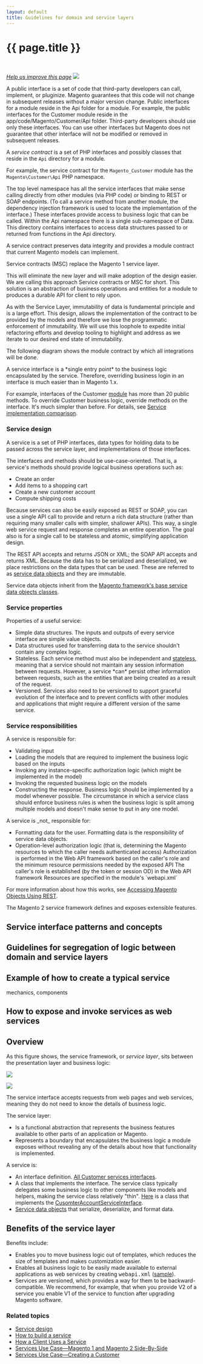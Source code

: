 ```yaml
---
layout: default
title: Guidelines for domain and service layers
---
```


<div class="container bs-docs-container">
   <div class="row">
      <div class="jumbotron">
         <h1 class="api1" id="coding-standards">{{ page.title }}</h1>
      </div>
      <div class="row">
         <div class="col-xs-3">
            <p>&nbsp;</p>
         </div>
         <div class="col-xs-9" role="main">
            <div class="bs-docs-section">
               <p><a href="{{ site.githuburl }}guides/v1.0/extension-dev-guide/services/services.md" target="_blank"><em>Help us improve this page</em></a>&nbsp;<img src="{{ site.baseurl }}common/images/newWindow.gif"/></p>
               <p>A public interface is a set of code that third-party developers can call, implement, or pluginize. Magento guarantees that this code will not change in subsequent releases without a major version change.
                  Public interfaces for a module reside in the Api folder for a module. For example, the public interfaces for the Customer module reside in the app/code/Magento/Customer/Api folder. Third-party developers should use only these interfaces. You can use other interfaces but Magento does not guarantee that other interface will not be modified or removed in subsequent releases.
               </p>
               <p>A <i>service contract</i> is a set of PHP interfaces and possibly classes that reside in the <code>Api</code> directory for a module.</p>
               <p>For example, the service contract for the <code>Magento_Customer</code> module has the <code>Magento\Customer\Api</code> PHP namespace.</p>
               <p>The top level namespace has all the service interfaces that make sense calling directly from other modules (via PHP code) or binding to REST or SOAP endpoints. (To call a service method from another module, the dependency injection framework is used to locate the implementation of the interface.) These interfaces provide access to business logic that can be called. Within the Api namespace there is a single sub-namespace of Data. This directory contains interfaces to access data structures passed to or returned from functions in the Api directory.</p>
               <p>A service contract preserves data integrity and provides a module contract that current Magento models can implement.</p>
               <p>Service contracts (MSC) replace the Magento 1 service layer.
               </p>
               <p>This will eliminate the new layer and will make adoption of the design easier.  We are calling this approach Service contracts or MSC for short.  This solution is an abstraction of business operations and entities for a module to produces a durable API for client to rely upon.</p>
               <p>As with the Service Layer, immutability of data is fundamental principle and is a large effort.  This design, allows the implementation of the contract to be provided by the models and therefore we lose the programmatic enforcement of immutability.  We will use this loophole to expedite initial refactoring efforts and develop tooling to highlight and address as we iterate to our desired end state of immutability.</p>
               <p>The following diagram shows the module contract by which all integrations will be done.</p>
               <p>A service interface is a *single entry point* to the business logic encapsulated by the service. Therefore, overriding business login in an interface is much easier than in Magento 1.x.</p>
               <p>For example, interfaces of the Customer <a href="{{ site.mage2000url }}app/code/Magento/Customer/Service/V1" target="_blank">module</a> has more than 20 public methods. To override Customer business logic, override methods on the interface. It's much simpler than before. For details, see <a href="{{ site.gdeurl }}extension-dev-guide/services/service-compare-m1-m2.html">Service implementation comparison</a>.</p>
               <h3 id="service-design">Service design</h3>
               <p>A service is a set of PHP interfaces, data types for holding data to be passed across the service layer, and implementations of those interfaces.</p>
               <p>The interfaces and methods should be use-case-oriented. That is, a service's methods should provide logical business operations such as:</p>
               <ul>
                  <li>Create an order</li>
                  <li>Add items to a shopping cart</li>
                  <li>Create a new customer account</li>
                  <li>Compute shipping costs</li>
               </ul>
               <p>Because services can also be easily exposed as REST or SOAP, you can use a single API call to provide and return a rich data structure (rather than requiring many smaller calls with simpler, shallower APIs). This way, a single web service request and response completes an entire operation. The goal also is for a single call to be stateless and atomic, simplifying application design.</p>
               <p>The REST API accepts and returns JSON or XML; the SOAP API accepts and returns XML. Because the data has to be serialized and deserialized, we place restrictions on the data types that can be used. These are referred to as <a href="{{ site.mage2000url }}app/code/Magento/Customer/Service/V1/Data/Customer.php">service data objects</a> and they are immutable.</p>
               <p>Service data objects inherit from the <a href="{{ site.mage2000url }}lib/internal/Magento/Framework/Service/Data" target="_blank">Magento framework's base service data objects classes</a>.</p>
               <h3 id="service-properties">Service properties</h3>
               <p>Properties of a useful service:</p>
               <ul>
                  <li>Simple data structures. The inputs and outputs of every service interface are simple value objects.
                  </li>
                  <li>Data structures used for transferring data to the service shouldn't contain any complex logic.</li>
                  <li>Stateless. Each service method must also be independent and <a href="http://en.wikipedia.org/wiki/Stateless_protocol">stateless</a>, meaning that a service should not maintain any session information between requests. However, a service *can* persist other information between requests, such as the entities that are being created as a result of the request.
                  </li>
                  <li>Versioned. Services also need to be versioned to support graceful evolution of the interface and to prevent conflicts with other modules and applications that might require a different version of the same service.
                  </li>
               </ul>
               <h3 id="service-responsibilities">Service responsibilities</h3>
               <p>A service is responsible for:</p>
               <ul>
                  <li>Validating input</li>
                  <li>Loading the models that are required to implement the business logic based on the inputs</li>
                  <li>Invoking any instance-specific authorization logic (which might be implemented in the model)</li>
                  <li>Invoking the requested business logic on the models
                  </li>
                  <li>Constructing the response. Business logic should be implemented by a model whenever possible. The circumstance in which a service class should enforce business rules is when the business logic is split among multiple models and doesn't make sense to put in any one model.
                  </li>
               </ul>
               <p>A service is _not_ responsible for:</p>
               <ul>
                  <li>Formatting data for the user.
                     Formatting data is the responsibility of service data objects.
                  </li>
                  <li>Operation-level authorization logic (that is, determining the Magento resources to which the caller needs authenticated access)
                     Authorization is performed in the Web API framework based on the caller's role and the minimum resource permissions needed by the exposed API
                     The caller's role is established (by the token or session OD) in the Web API framework
                     Resources are specified in the module's `webapi.xml`
                  </li>
               </ul>
               <p>For more information about how this works, see <a href="{{ site.gdeurl }}get-started/rest/rest-overview.html">Accessing Magento Objects Using REST</a>.</p>
               <p>The Magento 2 service framework defines and exposes extensible features.</p>
               <h2 id="service-interface-patterns-concepts">Service interface patterns and concepts</h2>
               <h2 id="guidelines">Guidelines for segregation of logic between domain and service layers</h2>
               <h2 id="how-to">Example of how to create a typical service</h2>
               <p>mechanics, components</p>
               <h2 id="web-services">How to expose and invoke services as web services</h2>
               <h2>Overview</h2>
               <p>As this figure shows, the service framework, or <i>service layer</i>, sits between the presentation layer and business logic:</p>
               <p><img src="{{ site.baseurl }}common/images/service-layer_block-diagram.png"/></p>
               <p><img src="{{ site.baseurl }}common/images/High_Level_API_Design.png"/></p>
               <p>The service interface accepts requests from web pages and web services, meaning they do not need to know the details of business logic.</p>
               <p>The service layer:</p>
               <ul>
                  <li>Is a functional abstraction that represents the business features available to other parts of an application or Magento.</li>
                  <li>Represents a boundary that encapsulates the business logic a module exposes without revealing any of the details about how that functionality is implemented.</li>
               </ul>
               <p>A service is:</p>
               <ul>
                  <li>An interface definition.
                     <a href="{{ site.mage2000url }}app/code/Magento/Customer/Service/V1" target="_blank">All Customer services interfaces</a>.
                  </li>
                  <li>A class that implements the interface.
                     The service class typically delegates some business logic to other components like models and helpers, making the service class relatively "thin".
                     <a href="{{ site.mage2000url }}app/code/Magento/Customer/Service/V1/CustomerAccountService.php" target="_blank">Here</a> is a class that implements the <a href="{{ site.mage2000url }}app/code/Magento/Customer/Service/V1/CustomerAccountServiceInterface.php" target="_blank">CusomterAccountServiceInterface</a>.
                  </li>
                  <li><a href="{{ site.gdeurl }}extension-dev-guide/services/build-svc.html#about-service-data-objects">Service data objects</a> that serialize, deserialize, and format data.</li>
               </ul>
               <h2 id="service-layer-benefits">Benefits of the service layer</h2>
               <p>Benefits include:</p>
               <ul>
                  <li>Enables you to move business logic out of templates, which reduces the size of templates and makes customization easier.</li>
                  <li>Enables all business logic to be easily made available to external applications as web services by creating <tt>webapi.xml</tt> (<a href="{{ site.mage2000url }}app/code/Magento/Customer/etc/webapi.xml" target="_blank">sample</a>).</li>
                  <li>Services are versioned, which provides a way for them to be backward-compatible. We recommend, for example, that when you provide V2 of a service you enable V1 of the service to function after upgrading Magento software.</li>
               </ul>
               <h3 id="related-topics">Related topics</h3>
               <ul>
                  <li><a href="{{ site.gdeurl }}extension-dev-guide/services/service-design.html">Service design</a></li>
                  <li><a href="{{ site.gdeurl }}extension-dev-guide/services/service-build.html">How to build a service</a></li>
                  <li><a href="{{ site.gdeurl }}extension-dev-guide/services/service-how-to-use.html">How a Client Uses a Service</a></li>
                  <li><a href="{{ site.gdeurl }}extension-dev-guide/services/service-compare-m1-m2.html">Services Use Case&mdash;Magento 1 and Magento 2 Side-By-Side</a></li>
                  <li><a href="{{ site.gdeurl }}extension-dev-guide/services/service-create-customer.html">Services Use Case&mdash;Creating a Customer</a></li>
               </ul>
            </div>
         </div>
      </div>
   </div>
</div>





